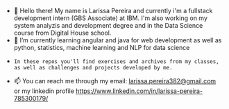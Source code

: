 - 👋 Hello there! My name is Larissa Pereira and currently i'm a fullstack development intern (GBS Associate) at IBM. 
      I'm also working on my system analyzis and development degree and in the Data Science course from Digital House school.
- 🌱 I’m currently learning angular and java for web development as well as python, statistics, machine learning and NLP for data science
-     In these repos you'll find exercises and archives from my classes, as well as challenges and projects developed by me.
- 📫 You can reach me through my email: larissa.pereira382@gmail.com or my linkedin profile https://www.linkedin.com/in/larissa-pereira-785300179/

